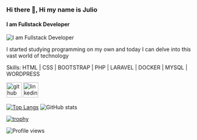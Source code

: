 ### Hi there 👋, Hi my name is Julio
#### I am Fullstack Developer
![I am Fullstack Developer](https://arturssmirnovs.github.io/github-profile-readme-generator/images/banner.png)

I started studying programming on my own and today I can delve into this vast world of technology

Skills: HTML | CSS | BOOTSTRAP | PHP | LARAVEL | DOCKER | MYSQL | WORDPRESS

[<img src='https://cdn.jsdelivr.net/npm/simple-icons@3.0.1/icons/github.svg' alt='github' height='40'>](https://github.com/Julio-devI)  [<img src='https://cdn.jsdelivr.net/npm/simple-icons@3.0.1/icons/linkedin.svg' alt='linkedin' height='40'>](https://www.linkedin.com/in/https://www.linkedin.com/in/j%C3%BAlio-alves-de-almeida-valen%C3%A7a//)  

[![Top Langs](https://github-readme-stats.vercel.app/api/top-langs/?username=Julio-devI)](https://github.com/anuraghazra/github-readme-stats)
<span>![GitHub stats](https://github-readme-stats.vercel.app/api?username=Julio-devI&show_icons=true) </span> 


[![trophy](https://github-profile-trophy.vercel.app/?username=Julio-devI)](https://github.com/ryo-ma/github-profile-trophy)

![Profile views](https://gpvc.arturio.dev/Julio-devI)  
